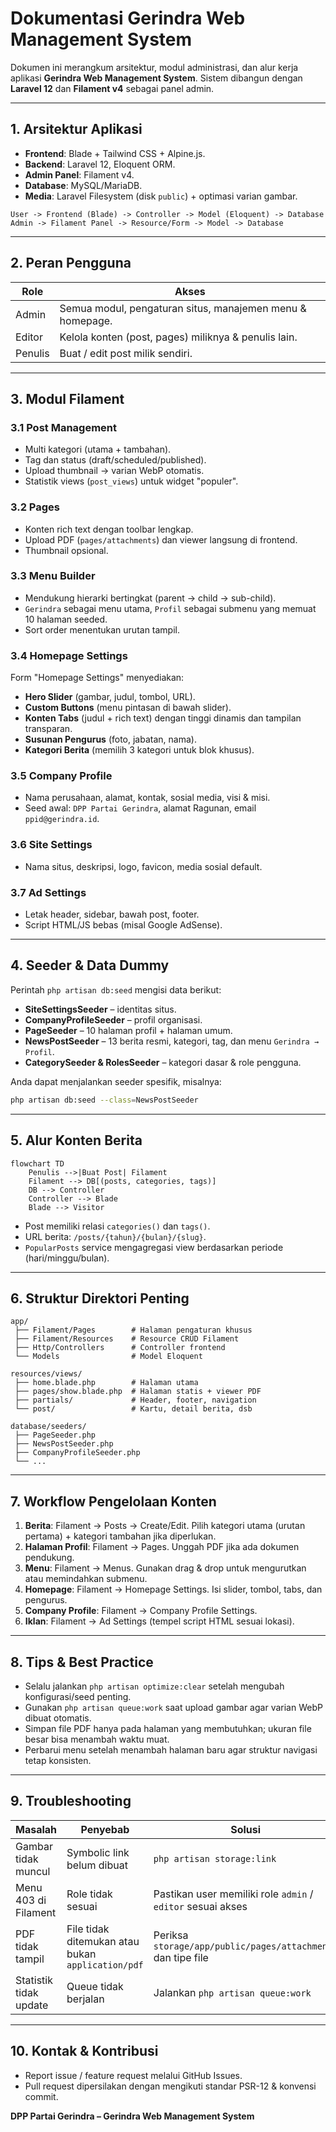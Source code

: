 # Dokumentasi Gerindra Web Management System

Dokumen ini merangkum arsitektur, modul administrasi, dan alur kerja aplikasi **Gerindra Web Management System**. Sistem dibangun dengan **Laravel 12** dan **Filament v4** sebagai panel admin.

---

## 1. Arsitektur Aplikasi
- **Frontend**: Blade + Tailwind CSS + Alpine.js.
- **Backend**: Laravel 12, Eloquent ORM.
- **Admin Panel**: Filament v4.
- **Database**: MySQL/MariaDB.
- **Media**: Laravel Filesystem (disk `public`) + optimasi varian gambar.

```
User -> Frontend (Blade) -> Controller -> Model (Eloquent) -> Database
Admin -> Filament Panel -> Resource/Form -> Model -> Database
```

---

## 2. Peran Pengguna
| Role | Akses |
| --- | --- |
| Admin | Semua modul, pengaturan situs, manajemen menu & homepage. |
| Editor | Kelola konten (post, pages) miliknya & penulis lain. |
| Penulis | Buat / edit post milik sendiri. |

---

## 3. Modul Filament
### 3.1 Post Management
- Multi kategori (utama + tambahan).
- Tag dan status (draft/scheduled/published).
- Upload thumbnail -> varian WebP otomatis.
- Statistik views (`post_views`) untuk widget "populer".

### 3.2 Pages
- Konten rich text dengan toolbar lengkap.
- Upload PDF (`pages/attachments`) dan viewer langsung di frontend.
- Thumbnail opsional.

### 3.3 Menu Builder
- Mendukung hierarki bertingkat (parent → child → sub-child).
- `Gerindra` sebagai menu utama, `Profil` sebagai submenu yang memuat 10 halaman seeded.
- Sort order menentukan urutan tampil.

### 3.4 Homepage Settings
Form "Homepage Settings" menyediakan:
- **Hero Slider** (gambar, judul, tombol, URL).
- **Custom Buttons** (menu pintasan di bawah slider).
- **Konten Tabs** (judul + rich text) dengan tinggi dinamis dan tampilan transparan.
- **Susunan Pengurus** (foto, jabatan, nama).
- **Kategori Berita** (memilih 3 kategori untuk blok khusus).

### 3.5 Company Profile
- Nama perusahaan, alamat, kontak, sosial media, visi & misi.
- Seed awal: `DPP Partai Gerindra`, alamat Ragunan, email `ppid@gerindra.id`.

### 3.6 Site Settings
- Nama situs, deskripsi, logo, favicon, media sosial default.

### 3.7 Ad Settings
- Letak header, sidebar, bawah post, footer.
- Script HTML/JS bebas (misal Google AdSense).

---

## 4. Seeder & Data Dummy
Perintah `php artisan db:seed` mengisi data berikut:
- **SiteSettingsSeeder** – identitas situs.
- **CompanyProfileSeeder** – profil organisasi.
- **PageSeeder** – 10 halaman profil + halaman umum.
- **NewsPostSeeder** – 13 berita resmi, kategori, tag, dan menu `Gerindra → Profil`.
- **CategorySeeder & RolesSeeder** – kategori dasar & role pengguna.

Anda dapat menjalankan seeder spesifik, misalnya:
```bash
php artisan db:seed --class=NewsPostSeeder
```

---

## 5. Alur Konten Berita
```mermaid
flowchart TD
    Penulis -->|Buat Post| Filament
    Filament --> DB[(posts, categories, tags)]
    DB --> Controller
    Controller --> Blade
    Blade --> Visitor
```
- Post memiliki relasi `categories()` dan `tags()`.
- URL berita: `/posts/{tahun}/{bulan}/{slug}`.
- `PopularPosts` service mengagregasi view berdasarkan periode (hari/minggu/bulan).

---

## 6. Struktur Direktori Penting
```
app/
 ├── Filament/Pages        # Halaman pengaturan khusus
 ├── Filament/Resources    # Resource CRUD Filament
 ├── Http/Controllers      # Controller frontend
 └── Models                # Model Eloquent

resources/views/
 ├── home.blade.php        # Halaman utama
 ├── pages/show.blade.php  # Halaman statis + viewer PDF
 ├── partials/             # Header, footer, navigation
 └── post/                 # Kartu, detail berita, dsb

database/seeders/
 ├── PageSeeder.php
 ├── NewsPostSeeder.php
 ├── CompanyProfileSeeder.php
 └── ...
```

---

## 7. Workflow Pengelolaan Konten
1. **Berita**: Filament → Posts → Create/Edit. Pilih kategori utama (urutan pertama) + kategori tambahan jika diperlukan.
2. **Halaman Profil**: Filament → Pages. Unggah PDF jika ada dokumen pendukung.
3. **Menu**: Filament → Menus. Gunakan drag & drop untuk mengurutkan atau memindahkan submenu.
4. **Homepage**: Filament → Homepage Settings. Isi slider, tombol, tabs, dan pengurus.
5. **Company Profile**: Filament → Company Profile Settings.
6. **Iklan**: Filament → Ad Settings (tempel script HTML sesuai lokasi).

---

## 8. Tips & Best Practice
- Selalu jalankan `php artisan optimize:clear` setelah mengubah konfigurasi/seed penting.
- Gunakan `php artisan queue:work` saat upload gambar agar varian WebP dibuat otomatis.
- Simpan file PDF hanya pada halaman yang membutuhkan; ukuran file besar bisa menambah waktu muat.
- Perbarui menu setelah menambah halaman baru agar struktur navigasi tetap konsisten.

---

## 9. Troubleshooting
| Masalah | Penyebab | Solusi |
| --- | --- | --- |
| Gambar tidak muncul | Symbolic link belum dibuat | `php artisan storage:link` |
| Menu 403 di Filament | Role tidak sesuai | Pastikan user memiliki role `admin` / `editor` sesuai akses |
| PDF tidak tampil | File tidak ditemukan atau bukan `application/pdf` | Periksa `storage/app/public/pages/attachments` dan tipe file |
| Statistik tidak update | Queue tidak berjalan | Jalankan `php artisan queue:work`

---

## 10. Kontak & Kontribusi
- Report issue / feature request melalui GitHub Issues.
- Pull request dipersilakan dengan mengikuti standar PSR-12 & konvensi commit.

**DPP Partai Gerindra – Gerindra Web Management System**
